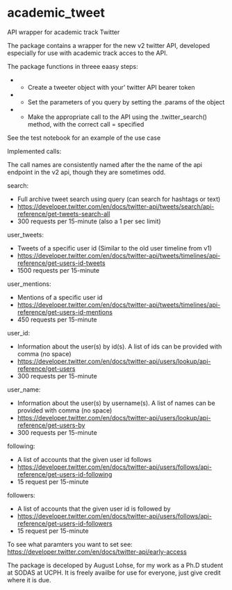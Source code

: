 # academic_tweet
API wrapper for academic track Twitter


The package contains a wrapper for the new v2 twitter API, developed especially for use with academic track acces to the API.

The package functions in threee eaasy steps:
- - Create a tweeter object with your' twitter API bearer token
- - Set the parameters of you query by setting the .params of the object
- - Make the appropriate call to the API using the .twitter_search() method, with the correct call = specified 

See the test notebook for an example of the use case

Implemented calls: 

The call names are consistently named after the the name of the api endpoint in the v2 api, though they are sometimes odd. 

search: 
- Full archive tweet search using query (can search for hashtags or text) 
- https://developer.twitter.com/en/docs/twitter-api/tweets/search/api-reference/get-tweets-search-all
- 300 requests per 15-minute (also a 1 per sec limit)

 user_tweets: 
 - Tweets of a specific user id (Similar to the old user timeline from v1)
 - https://developer.twitter.com/en/docs/twitter-api/tweets/timelines/api-reference/get-users-id-tweets
 - 1500 requests per 15-minute

 user_mentions: 
 - Mentions of a specific user id 
 - https://developer.twitter.com/en/docs/twitter-api/tweets/timelines/api-reference/get-users-id-mentions
 - 450 requests per 15-minute

 user_id: 
 - Information about the user(s) by id(s). A list of ids can be provided with comma (no space)
 - https://developer.twitter.com/en/docs/twitter-api/users/lookup/api-reference/get-users
 - 300 requests per 15-minute

 user_name: 
 - Information about the user(s) by username(s). A list of names can be provided with comma (no space)
 - https://developer.twitter.com/en/docs/twitter-api/users/lookup/api-reference/get-users-by
 - 300 requests per 15-minute

 following: 
 - A list of accounts that the given user id follows
 - https://developer.twitter.com/en/docs/twitter-api/users/follows/api-reference/get-users-id-following
 - 15 request per 15-minute

 followers: 
 - A list of accounts that the given user id is followed by
 - https://developer.twitter.com/en/docs/twitter-api/users/follows/api-reference/get-users-id-followers
 - 15 request per 15-minute

To see what paramters you want to set see: https://developer.twitter.com/en/docs/twitter-api/early-access


The package is deceloped by August Lohse, for my work as a Ph.D student at SODAS at UCPH. It is freely availbe for use for everyone, just give credit where it is due. 
